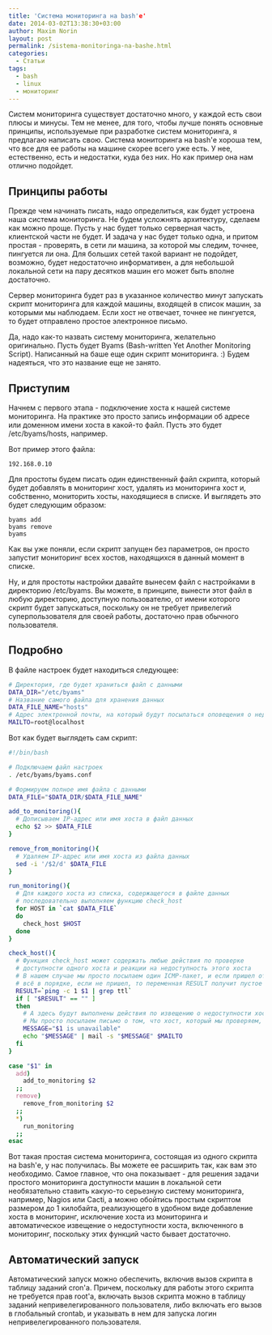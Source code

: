 ```yaml
---
title: 'Система мониторинга на bash'е'
date: 2014-03-02T13:38:30+03:00
author: Maxim Norin
layout: post
permalink: /sistema-monitoringa-na-bashe.html
categories:
  - Статьи
tags:
  - bash
  - linux
  - мониторинг
---
```

Систем мониторинга существует достаточно много, у каждой есть свои плюсы и минусы. Тем не менее, для того, чтобы лучше понять основные принципы, используемые при разработке систем мониторинга, я предлагаю написать свою. Система мониторинга на bash'е хороша тем, что все для ее работы на машине скорее всего уже есть. У нее, естественно, есть и недостатки, куда без них. Но как пример она нам отлично подойдет.
<!--more-->
## Принципы работы
Прежде чем начинать писать, надо определиться, как будет устроена наша система мониторинга. Не будем усложнять архитектуру, сделаем как можно проще. Пусть у нас будет только серверная часть, клиентской части не будет. И задача у нас будет только одна, и притом простая - проверять, в сети ли машина, за которой мы следим, точнее, пингуется ли она. Для больших сетей такой вариант не подойдет, возможно, будет недостаточно информативен, а для небольшой локальной сети на пару десятков машин его может быть вполне достаточно.

Сервер мониторинга будет раз в указанное количество минут запускать скрипт мониторинга для каждой машины, входящей в список машин, за которыми мы наблюдаем. Если хост не отвечает, точнее не пингуется, то будет отправлено простое электронное письмо.

Да, надо как-то назвать систему мониторинга, желательно оригинально. Пусть будет Byams (Bash-written Yet Another Monitoring Script). Написанный на баше еще один скрипт мониторинга. :) Будем надеяться, что это название еще не занято.

## Приступим
Начнем с первого этапа - подключение хоста к нашей системе мониторинга. На практике это просто запись информации об адресе или доменном имени хоста в какой-то файл. Пусть это будет /etc/byams/hosts, например.

Вот пример этого файла:
```
192.168.0.10
```
Для простоты будем писать один единственный файл скрипта, который будет добавлять в мониторинг хост, удалять из мониторинга хост и, собственно, мониторить хосты, находящиеся в списке. И выглядеть это будет следующим образом:
```
byams add 
byams remove 
byams
```
Как вы уже поняли, если скрипт запущен без параметров, он просто запустит мониторинг всех хостов, находящихся в данный момент в списке.

Ну, и для простоты настройки давайте вынесем файл с настройками в директорию /etc/byams. Вы можете, в принципе, вынести этот файл в любую директорию, доступную пользователю, от имени которого скрипт будет запускаться, поскольку он не требует привелегий суперпользователя для своей работы, достаточно прав обычного пользователя.

## Подробно
В файле настроек будет находиться следующее:
```bash
# Директория, где будет храниться файл с данными
DATA_DIR="/etc/byams"
# Название самого файла для хранения данных
DATA_FILE_NAME="hosts"
# Адрес электронной почты, на который будут посылаться оповещения о недоступности хостов
MAILTO=root@localhost
```
Вот как будет выглядеть сам скрипт:
```bash
#!/bin/bash

# Подключаем файл настроек
. /etc/byams/byams.conf

# Формируем полное имя файла с данными
DATA_FILE="$DATA_DIR/$DATA_FILE_NAME"

add_to_monitoring(){
  # Дописываем IP-адрес или имя хоста в файл данных
  echo $2 >> $DATA_FILE
}

remove_from_monitoring(){
  # Удаляем IP-адрес или имя хоста из файла данных
  sed -i '/$2/d' $DATA_FILE
}

run_monitoring(){
  # Для каждого хоста из списка, содержащегося в файле данных
  # последовательно выполняем функцию check_host
  for HOST in `cat $DATA_FILE`
  do
    check_host $HOST
  done
}

check_host(){
  # Функция check_host может содержать любые действия по проверке
  # доступности одного хоста и реакции на недоступность этого хоста
  # В нашем случае мы просто посылаем один ICMP-пакет, и если пришел ответ, значит
  # всё в порядке, если не пришел, то переменная RESULT получит пустое значение
  RESULT=`ping -c 1 $1 | grep ttl`
  if [ "$RESULT" == "" ]
  then
    # А здесь будут выполнены действия по извещению о недоступности хоста
    # Мы просто посылаем письмо о том, что хост, который мы проверяем, недоступен
    MESSAGE="$1 is unavailable"
    echo "$MESSAGE" | mail -s "$MESSAGE" $MAILTO
  fi
}

case "$1" in
  add)
    add_to_monitoring $2
  ;;
  remove)
    remove_from_monitoring $2
  ;;
  *)
    run_monitoring
  ;;
esac
```
Вот такая простая система мониторинга, состоящая из одного скрипта на bash'е, у нас получилась. Вы можете ее расширить так, как вам это необходимо. Самое главное, что она показывает - для решения задачи простого мониторинга доступности машин в локальной сети необязательно ставить какую-то серьезную систему мониторинга, например, Nagios или Cacti, а можно обойтись простым скриптом размером до 1 килобайта, реализующего в удобном виде добавление хоста в мониторинг, исключение хоста из мониторинга и автоматическое извещение о недоступности хоста, включенного в мониторинг, поскольку этих функций часто бывает достаточно.

## Автоматический запуск
Автоматический запуск можно обеспечить, включив вызов скрипта в таблицу заданий cron'а.
Причем, поскольку для работы этого скрипта не требуется прав root'а, включать вызов скрипта можно в таблицу заданий непривелегированного пользователя, либо включать его вызов в глобальный crontab, и указывать в нем для запуска логин непривелегированного пользователя.
